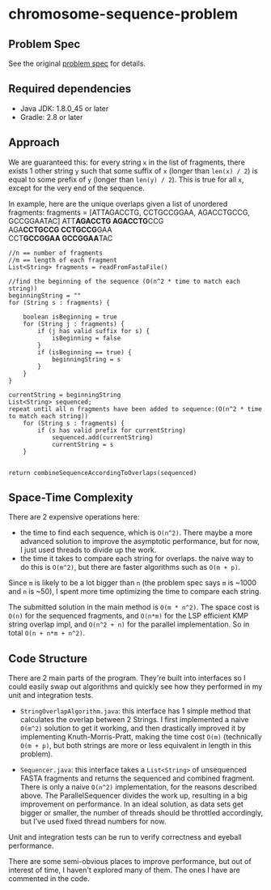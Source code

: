 # chromosome-sequence-problem

## Problem Spec
See the original [problem spec](problem_spec.md) for details.

## Required dependencies
* Java JDK: 1.8.0_45 or later
* Gradle: 2.8 or later

## Approach

We are guaranteed this: for every string
`x` in the list of fragments, there exists 1 other string `y` such that
some suffix of `x` (longer than `len(x) / 2`) is equal to some prefix of `y`
(longer than `len(y) / 2`). This is true for all `x`, except for the very
end of the sequence.

In example, here are the unique overlaps given a list of unordered fragments:
fragments = [ATTAGACCTG, CCTGCCGGAA, AGACCTGCCG, GCCGGAATAC]
ATT**AGACCTG AGACCTG**CCG   
AGA**CCTGCCG CCTGCCG**GAA   
CCT**GCCGGAA GCCGGAA**TAC   

```
//n == number of fragments  
//m == length of each fragment
List<String> fragments = readFromFastaFile()

//find the beginning of the sequence (O(n^2 * time to match each string))
beginningString = ""
for (String s : fragments) {

    boolean isBeginning = true
    for (String j : fragments) {
        if (j has valid suffix for s) {
            isBeginning = false
        }
        if (isBeginning == true) {
            beginningString = s
        }
    }
}

currentString = beginningString
List<String> sequenced;
repeat until all n fragments have been added to sequence:(O(n^2 * time to match each string))
    for (String s : fragments) {
        if (s has valid prefix for currentString)
            sequenced.add(currentString)
            currentString = s
    }


return combineSequenceAccordingToOverlaps(sequenced)
```
## Space-Time Complexity

There are 2 expensive operations here:
- the time to find each sequence, which is `O(n^2)`. There maybe a more advanced solution
to improve the asymptotic performance, but for now, I just used threads to divide up the work.
- the time it takes to compare each string for overlaps.
the naive way to do this is `O(m^2)`, but there are faster algorithms
such as `O(m + p)`.

Since `m` is likely to be a lot bigger than `n` (the problem spec says `m` is ~1000 and `n` is ~50),
I spent more time optimizing the time to compare each string.

The submitted solution in the main method is `O(m * n^2)`. The space cost is `O(n)` for the sequenced fragments,
and `O(n*m)` for the LSP efficient KMP string overlap impl, and `O(n^2 + n)` for the parallel implementation. 
So in total `O(n + n*m + n^2)`.

## Code Structure

There are 2 main parts of the program. They're built into
 interfaces so I could easily swap out algorithms and quickly
 see how they performed in my unit and integration tests.

- `StringOverlapAlgorithm.java`: this interface has 1 simple
method that calculates the overlap between 2 Strings. I first
implemented a naive `O(m^2)` solution to get it working, and then
drastically improved it by implementing Knuth-Morris-Pratt, making
the time cost `O(m)` (technically `O(m + p)`, but both strings are more or less
equivalent in length in this problem).

- `Sequencer.java`: this interface takes a `List<String>` of unsequenced FASTA fragments
and returns the sequenced and combined fragment. There is only a naive `O(n^2)` implementation,
for the reasons described above. The ParallelSequencer divides the work up, resulting in a big
improvement on performance. In an ideal solution, as data sets get bigger or smaller, the number of
threads should be throttled accordingly, but I've used fixed thread numbers for now.

Unit and integration tests can be run to verify correctness and eyeball performance.

There are some semi-obvious places to improve performance, but out of interest of time, I
haven't explored many of them. The ones I have are commented in the code.
